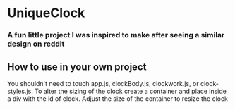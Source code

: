 # UniqueClock

### A fun little project I was inspired to make after seeing a similar design on reddit

## How to use in your own project
You shouldn't need to touch app.js, clockBody.js, clockwork.js, or clock-styles.js. To alter the sizing of the clock create a container and place inside a div with the id of clock. Adjust the size of the container to resize the clock
